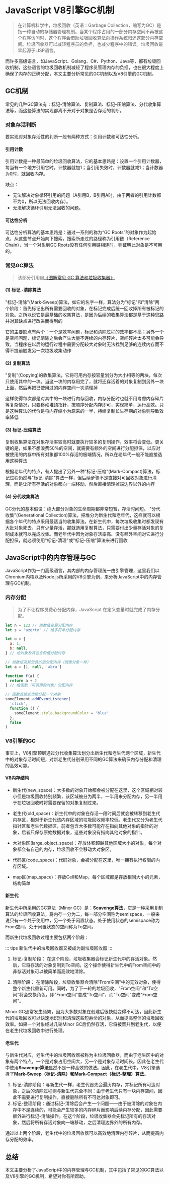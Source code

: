 # JavaScript V8引擎GC机制

> 在计算机科学中，垃圾回收（英语：Garbage Collection，缩写为GC）是指一种自动的存储器管理机制。当某个程序占用的一部分内存空间不再被这个程序访问时，这个程序会借助垃圾回收算法向操作系统归还这部分内存空间。垃圾回收器可以减轻程序员的负担，也减少程序中的错误。垃圾回收最早起源于LISP语言。

而许多高级语言，如JavaScript、Golang、C#、Python、Java等，都有垃圾回收机制，这些语言的垃圾回收机制减轻了程序员管理内存的负担，也在很大程度上确保了内存的正确分配，本文主要分析常见的GC机制以及V8引擎的GC机制。

## GC机制

常见的几种GC算法有：标记-清除算法、复制算法、标记-压缩算法、分代收集算法等，而这些算法的实现都离不开对于对象是否存活的判断。

### 对象存活判断

要实现对对象存活性的判断一般有两种方式：引用计数和可达性分析。

#### 引用计数

引用计数是一种最简单的垃圾回收算法，它的基本思路是：设置一个引用计数器，每当有一个地方引用它时，计数器就加1；当引用失效时，计数器就减1；当计数器为0时，就回收内存。

缺点：

- 无法解决对象循环引用的问题（A引用B，B引用A时，由于两者的引用计数都不为0，所以无法回收内存）。
- 无法解决循环引用无法回收的问题。

#### 可达性分析

可达性分析算法的基本思路是：通过一系列的称为“GC Roots”的对象作为起始点，从这些节点开始向下搜索，搜索所走过的路径称为引用链（Reference Chain），当一个对象到GC Roots没有任何引用链相连时，则证明此对象是不可用的。

### 常见GC算法

> 该部分引用自[《图解常见 GC 算法和垃圾收集器》](https://cloud.tencent.com/developer/article/1336613)

#### (1) 标记 -清除算法

"标记-清除"(Mark-Sweep)算法，如它的名字一样，算法分为"标记"和"清除"两个阶段：首先标记出所有需要回收的对象，在标记完成后统一回收掉所有被标记的对象。之所以说它是最基础的收集算法，是因为后续的收集算法都是基于这种思路并对其缺点进行改进而得到的

它的主要缺点有两个：一个是效率问题，标记和清除过程的效率都不高；另外一个是空间问题，标记清除之后会产生大量不连续的内存碎片，空间碎片太多可能会导致，当程序在以后的运行过程中需要分配较大对象时无法找到足够的连续内存而不得不提前触发另一次垃圾收集动作

#### (2) 复制算法

"复制"(Copying)的收集算法，它将可用内存按容量划分为大小相等的两块，每次只使用其中的一块。当这一块的内存用完了，就将还存活着的对象复制到另外一块上面，然后再把已使用过的内存空间一次清理掉

这样使得每次都是对其中的一块进行内存回收，内存分配时也就不用考虑内存碎片等复杂情况，只要移动堆顶指针，按顺序分配内存即可，实现简单，运行高效。只是这种算法的代价是将内存缩小为原来的一半，持续复制长生存期的对象则导致效率降低

#### (3) 标记-压缩算法

复制收集算法在对象存活率较高时就要执行较多的复制操作，效率将会变低。更关键的是，如果不想浪费50%的空间，就需要有额外的空间进行分配担保，以应对被使用的内存中所有对象都100%存活的极端情况，所以在老年代一般不能直接选用这种算法

根据老年代的特点，有人提出了另外一种"标记-压缩"(Mark-Compact)算法，标记过程仍然与"标记-清除"算法一样，但后续步骤不是直接对可回收对象进行清理，而是让所有存活的对象都向一端移动，然后直接清理掉端边界以外的内存

#### (4) 分代收集算法

GC分代的基本假设：绝大部分对象的生命周期都非常短暂，存活时间短。
"分代收集"(Generational Collection)算法，把堆分为新生代和老年代，这样就可以根据各个年代的特点采用最适当的收集算法。在新生代中，每次垃圾收集时都发现有大批对象死去，只有少量存活，那就选用复制算法，只需要付出少量存活对象的复制成本就可以完成收集。而老年代中因为对象存活率高、没有额外空间对它进行分配担保，就必须使用"标记-清理"或"标记-压缩"算法来进行回收

## JavaScript中的内存管理与GC

JavaScript作为一门高级语言，其内部的内存管理统一由引擎管理，这里我们以Chronium内核以及Node.js所采用的V8引擎为例，来分析JavaScript中的内存管理与GC机制。

### 内存分配

> 为了不让程序员费心分配内存，JavaScript 在定义变量时就完成了内存分配。

```javascript
let n = 123 // 给数值变量分配内存
let s = 'azerty' // 给字符串分配内存

let o = {
  a: 1,
  b: null,
} // 给对象及其包含的值分配内存

// 给数组及其包含的值分配内存（就像对象一样）
let a = [1, null, 'abra']

function f(a) {
  return a + 2
} // 给函数（可调用的对象）分配内存

// 函数表达式也能分配一个对象
someElement.addEventListener(
  'click',
  function () {
    someElement.style.backgroundColor = 'blue'
  },
  false
)
```

### V8引擎的GC

事实上，V8引擎顶层通过分代收集算法划分出新生代和老生代两个区域，新生代中的对象存活时间短，对新老生代分别采用不同的GC算法来确保内存分配和清理的高效可靠。

#### V8内存结构

- 新生代(new_space)：大多数的对象开始都会被分配在这里，这个区域相对较小但是垃圾回收特别频繁，该区域被分为两半，一半用来分配内存，另一半用于在垃圾回收时将需要保留的对象复制过来。

- 老生代(old_space)：新生代中的对象在存活一段时间后就会被转移到老生代内存区，相对于新生代该内存区域的垃圾回收频率较低。老生代又分为老生代指针区和老生代数据区，前者包含大多数可能存在指向其他对象的指针的对象，后者只保存原始数据对象，这些对象没有指向其他对象的指针。

- 大对象区(large_object_space)：存放体积超越其他区域大小的对象，每个对象都会有自己的内存，垃圾回收不会移动大对象区。

- 代码区(code_space)：代码对象，会被分配在这里，唯一拥有执行权限的内存区域。

- map区(map_space)：存放Cell和Map，每个区域都是存放相同大小的元素，结构简单

#### 新生代

新生代中所采用的GC算法（Minor GC）是：**Scavenge算法**，它是一种采用复制算法的垃圾回收算法，将内存一分为二，每一部分空间称为semispace，一般来说只有一个处于使用中，另一个处于闲置状态。处于使用状态的semispace称为From空间，处于闲置状态的空间称为To空间。

而新生代垃圾回收过程主要包括两个阶段：

::: tips
新生代中的垃圾回收器又被成为副垃圾回收器
:::

1. 标记-复制阶段： 在这个阶段，垃圾收集器会标记新生代中的存活对象。然后，它将存活的对象复制到To空间。这个操作使得新生代中的From空间中的非存活对象可以被简单而高效地清除。

2. 清除阶段： 在清除阶段，垃圾收集器会清除"From空间"中的无效对象，使得整个新生代重新可用。同时，为了下一轮的垃圾回收，"From空间"和"To空间"将会交换角色，即"From空间"变成"To空间"，而"To空间"变成"From空间"。

Minor GC通常发生频繁，因为大多数对象在创建后很快就变得不可达，因此新生代的垃圾回收可以快速地识别和清理这些短寿命的对象，从而提高整体的垃圾回收效率。如果一个对象经过几轮Minor GC后仍然存活，它将被晋升到老生代，以便在老生代垃圾回收中进行处理。

#### 老生代

与新生代对应，老生代中的垃圾回收器被称为主垃圾回收器，而由于老生区中的对象有两个特点，一个是对象占用空间大，另一个是对象存活时间长。因此在老生代中使用**Scavenge算法**显然不是一种高效的做法。因此，在老生代中，V8引擎选择了**Mark-Sweep（标记-清除）和Mark-Compact（标记-整理）算法**。

1. 标记-清除阶段：与新生代一样，老生代首先会遍历内存，并标记所有可达对象，之后的清除过程则与新生代完全不同：由于老生代只有一块内存空间，因此不需要进行复制操作，直接删除所有不可达对象即可。
2. 标记-整理阶段：通过标记-清除后会产生一个问题——由于被清除的对象在内存中不是连续的，可能会产生较多的内存碎片而影响后续内存分配，因此需要额外进行标记-清除操作。在这个阶段，垃圾收集器会先标记所有的存活对象，然后将所有存活对象向一端移动，之后清理边界外的所有内存。

通过以上两个阶段，老生代中的垃圾回收器可以高效地清理内存碎片，从而提高内存分配的效率。

## 总结

本文主要分析了JavaScript中的内存管理与GC机制，其中包括了常见的GC算法以及V8引擎的GC机制，希望对你有所帮助。

